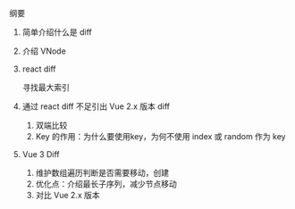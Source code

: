纲要

1. 简单介绍什么是 diff

2. 介绍 VNode

3. react diff

   寻找最大索引

4. 通过 react diff 不足引出 Vue 2.x 版本 diff

   1. 双端比较
   2. Key 的作用：为什么要使用key，为何不使用 index 或 random 作为 key

5. Vue 3 Diff

   1. 维护数组遍历判断是否需要移动，创建
   2. 优化点：介绍最长子序列，减少节点移动
   3. 对比 Vue 2.x 版本